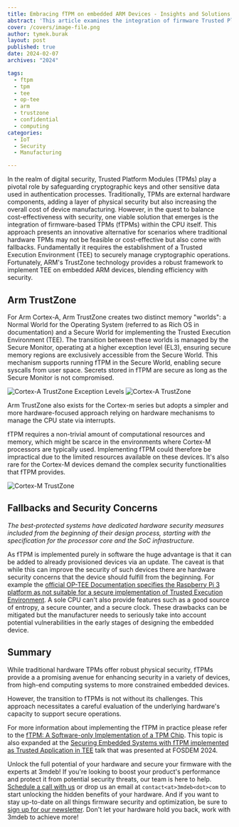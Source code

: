 ```yaml
---
title: Embracing fTPM on embedded ARM Devices - Insights and Solutions
abstract: 'This article examines the integration of firmware Trusted Platform Module (fTPM) in embedded devices, particularly for custom ARM-based projects. It covers the benefits alongside challenges and potential drawbacks. The piece compares fTPM with other TPM implementations, offering strategies to mitigate issues and guide developers towards informed choices and a stronger open security framework for embedded devices.'
cover: /covers/image-file.png
author: tymek.burak
layout: post
published: true
date: 2024-02-07
archives: "2024"

tags:
  - ftpm
  - tpm
  - tee
  - op-tee
  - arm
  - trustzone
  - confidential
  - computing
categories:
  - IoT
  - Security
  - Manufacturing

---
```


In the realm of digital security, Trusted Platform Modules (TPMs) play a
pivotal role by safeguarding cryptographic keys and other sensitive data used
in authentication processes. Traditionally, TPMs are external hardware
components, adding a layer of physical security but also increasing the overall
cost of device manufacturing. However, in the quest to balance
cost-effectiveness with security, one viable solution that emerges is the
integration of firmware-based TPMs (fTPMs) within the CPU itself. This approach
presents an innovative alternative for scenarios where traditional hardware
TPMs may not be feasible or cost-effective but also come with fallbacks.
Fundamentally it requires the establishment of a Trusted Execution Environment
(TEE) to securely manage cryptographic operations. Fortunately, ARM's TrustZone
technology provides a robust framework to implement TEE on embedded ARM
devices, blending efficiency with security.

## Arm TrustZone

For Arm Cortex-A, Arm TrustZone creates two distinct memory "worlds": a Normal
World for the Operating System (referred to as Rich OS in documentation) and
a Secure World for implementing the Trusted Execution Environment (TEE).
The transition between these worlds is managed by the Secure Monitor, operating at
a higher exception level (EL3), ensuring secure memory regions are exclusively
accessible from the Secure World. This mechanism supports running fTPM in the
Secure World, enabling secure syscalls from user space. Secrets stored in fTPM
are secure as long as the Secure Monitor is not compromised.

![Cortex-A TrustZone Exception Levels](/img/TEE_ARM_Cortex-a_exception_levels.svg)
![Cortex-A TrustZone](/img/TEE_ARM_Cortex-a.svg)

Arm TrustZone also exists for the Cortex-m series but adopts a simpler and more
hardware-focused approach relying on hardware mechanisms to manage the CPU
state via interrupts.

fTPM requires a non-trivial amount of computational
resources and memory, which might be scarce in the environments where Cortex-M
processors are typically used. Implementing fTPM could therefore be impractical
due to the limited resources available on these devices. It's also rare for the
Cortex-M devices demand the complex security functionalities that fTPM
provides.

![Cortex-M TrustZone](/img/TEE_ARM_Cortex-m.svg)

## Fallbacks and Security Concerns

_The best-protected systems have dedicated hardware security measures included
from the beginning of their design process, starting with the specification
for the processor core and the SoC infrastructure._

As fTPM is implemented purely in software the huge advantage is that it can be
added to already provisioned devices via an update. The caveat is that while
this can improve the security of such devices there are hardware security
concerns that the device should fulfill from the beginning. For example
the [official OP-TEE Documentation specifies the Raspberry Pi 3 platform as not
suitable for a secure implementation of Trusted Execution Environment](
https://optee.readthedocs.io/en/latest/building/devices/rpi3.html#disclaimer).
A sole CPU can't also provide features such as a good source of entropy, a
secure counter, and a secure clock. These drawbacks can be mitigated but the
manufacturer needs to seriously take into account potential vulnerabilities in
the early stages of designing the embedded device.

## Summary

While traditional hardware TPMs offer robust physical security, fTPMs provide a
a promising avenue for enhancing security in a variety of devices, from high-end
computing systems to more constrained embedded devices.

However, the transition to fTPMs is not without its challenges. This approach
necessitates a careful evaluation of the underlying hardware's capacity to
support secure operations.

For more information about implementing the fTPM in practice please refer to the
[fTPM: A Software-only Implementation of a TPM Chip](
https://www.microsoft.com/en-us/research/publication/ftpm-software-implementation-tpm-chip/).
This topic is also expanded at the [Securing Embedded Systems with
fTPM implemented as Trusted Application in TEE](
https://fosdem.org/2024/schedule/event/fosdem-2024-3097-securing-embedded-systems-with-ftpm-implemented-as-trusted-application-in-tee/)
talk that was presented at FOSDEM 2024.

Unlock the full potential of your hardware and secure your firmware with the
experts at 3mdeb! If you're looking to boost your product's performance and
protect it from potential security threats, our team is here to help.
[Schedule a call with us](https://calendly.com/3mdeb/consulting-remote-meeting)
or drop us an email at `contact<at>3mdeb<dot>com` to start unlocking the hidden
benefits of your hardware. And if you want to stay up-to-date on all things
firmware security and optimization, be sure to
[sign up for our newsletter](https://newsletter.3mdeb.com/subscription/PW6XnCeK6).
Don't let your hardware hold you back, work with 3mdeb to achieve more!
